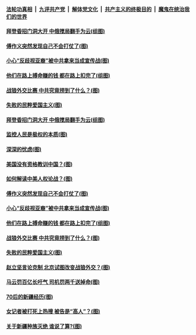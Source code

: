 ####  [法轮功真相](../../../../basic/blob/master/README.md?t=04160532) &nbsp;|&nbsp; [九评共产党](../../../../9ping.md/blob/master/README.md?t=04160532) &nbsp;|&nbsp; [解体党文化](../../../../jtdwh.md/blob/master/README.md?t=04160532)  &nbsp;|&nbsp; [共产主义的终极目的](../../../../gczydzjmd.md/blob/master/README.md?t=04160532) &nbsp;|&nbsp; [魔鬼在统治我们的世界](../../../../mgztzwmdsj.md/blob/master/README.md?t=04160532) 

#### [拜登昏招门洞大开 中俄搅局翻手为云(组图)](../pages/p4/968352.md?t=04160532) 

#### [傅作义突然发现自己不会打仗了(图)](../pages/p4/968793.md?t=04160532) 

#### [小心“反歧视亚裔”被中共拿来当成宣传战(图)](../pages/p4/968670.md?t=04160532) 

#### [他们在路上搏命赚的钱 都在路上扣完了(组图)](../pages/p4/968677.md?t=04160532) 

#### [战狼外交比赛 中共究竟捞到了什么？(图)](../pages/p4/968667.md?t=04160532) 

#### [失败的民粹爱国主义(图)](../pages/p4/968675.md?t=04160532) 

#### [拜登昏招门洞大开 中俄搅局翻手为云(组图)](../pages/p4/968352.md?t=04160532) 

#### [监控人民是极权的本质(图)](../pages/p4/968804.md?t=04160532) 

#### [深深的忧虑(图)](../pages/p4/968802.md?t=04160532) 

#### [美国没有资格教训中国？(图)](../pages/p4/968800.md?t=04160532) 

#### [如何解读中美人权论战？(图)](../pages/p4/968799.md?t=04160532) 

#### [傅作义突然发现自己不会打仗了(图)](../pages/p4/968793.md?t=04160532) 


#### [小心“反歧视亚裔”被中共拿来当成宣传战(图)](../pages/p4/968670.md?t=04160532) 


#### [他们在路上搏命赚的钱 都在路上扣完了(组图)](../pages/p4/968677.md?t=04160532) 

#### [战狼外交比赛 中共究竟捞到了什么？(图)](../pages/p4/968667.md?t=04160532) 

#### [失败的民粹爱国主义(图)](../pages/p4/968675.md?t=04160532) 

#### [赵立坚言论克制 北京试图改变战狼外交？(图)](../pages/p4/968668.md?t=04160532) 



#### [马云罚百亿长吁气 司机罚两千送掉命(图)](../pages/p4/968562.md?t=04160532) 

#### [70后的新疆经历(图)](../pages/p4/968573.md?t=04160532) 

#### [女记者被打死上热搜 被告是“高人”？(图)](../pages/p4/968569.md?t=04160532) 

#### [关于新疆种族灭绝 谁说了算?(图)](../pages/p4/968565.md?t=04160532) 


